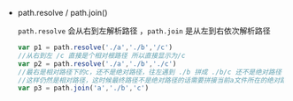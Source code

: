 - path.resolve / path.join()

  `path.resolve` 会从右到左解析路径 ，`path.join` 是从左到右依次解析路径

  ```js
  var p1 = path.resolve('./a','./b','/c')
  //从右到左 /c 直接是个相对根路径 所以直接显示为/c
  var p2 = path.resolve('./a','./b','./c')
  //最右是相对路径下的c，还不是绝对路径，往左遇到 ./b 拼成 ./b/c 还不是绝对路径 再往左就是 .a/b/c
  //这样仍然是相对路径，这时候最终路径不是绝对路径的话需要拼接当前a文件所在的绝对路径
  var p3 = path.join('a','./b','c')
  
  
  ```

  